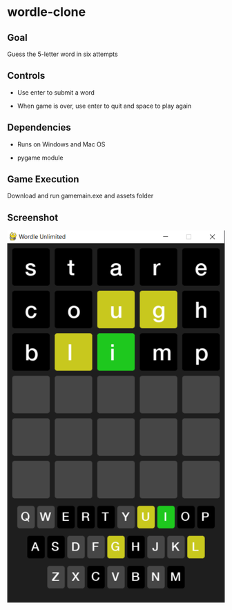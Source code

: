 # wordle-clone

## Goal
Guess the 5-letter word in six attempts

## Controls
- Use enter to submit a word

- When game is over, use enter to quit and space to play again

## Dependencies
- Runs on Windows and Mac OS

- pygame module

## Game Execution
Download and run gamemain.exe and assets folder

## Screenshot
![Play_screen](https://raw.githubusercontent.com/CollinK23/wordle-clone/master/images/Capture1.PNG)
